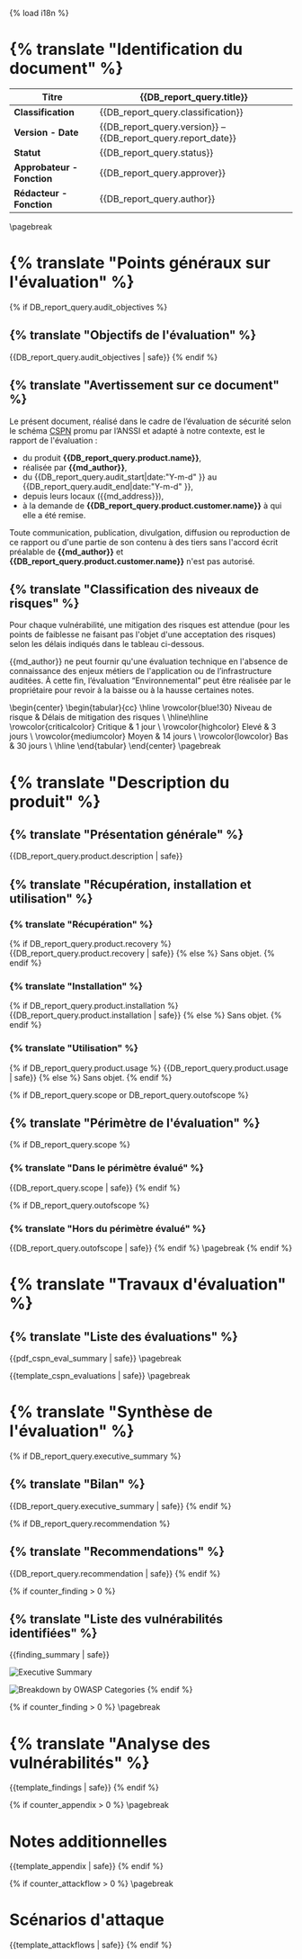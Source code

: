 {% load i18n %}

# {% translate "Identification du document" %}

|**Titre** | {{DB_report_query.title}}|
| - | - |
|**Classification** |{{DB_report_query.classification}} |
|**Version - Date** |{{DB_report_query.version}} – {{DB_report_query.report_date}} |
|**Statut** |{{DB_report_query.status}} |
|**Approbateur - Fonction** |{{DB_report_query.approver}} |
|**Rédacteur - Fonction** |{{DB_report_query.author}}|

\pagebreak

# {% translate "Points généraux sur l'évaluation" %}

{% if DB_report_query.audit_objectives %}
## {% translate "Objectifs de l'évaluation" %}

{{DB_report_query.audit_objectives | safe}}
{% endif %}

## {% translate "Avertissement sur ce document" %}

Le présent document, réalisé dans le cadre de l’évaluation de sécurité selon le schéma [CSPN](https://cyber.gouv.fr/documents-applicables-la-certification-de-securite-de-premier-niveau-cspn/) promu par l’ANSSI et adapté à notre contexte, est le rapport de l'évaluation :

* du produit **{{DB_report_query.product.name}}**,
* réalisée par **{{md_author}}**,
* du {{DB_report_query.audit_start|date:"Y-m-d" }} au {{DB_report_query.audit_end|date:"Y-m-d" }},
* depuis leurs locaux ({{md_address}}),
* à la demande de **{{DB_report_query.product.customer.name}}** à qui elle a été remise.


Toute communication, publication, divulgation, diffusion ou reproduction de ce rapport ou d'une partie de son contenu à des tiers sans l'accord écrit préalable de **{{md_author}}** et **{{DB_report_query.product.customer.name}}** n'est pas autorisé.

## {% translate "Classification des niveaux de risques" %}

Pour chaque vulnérabilité, une mitigation des risques est attendue (pour les points de faiblesse ne faisant pas l'objet d'une acceptation des risques) selon les délais indiqués dans le tableau ci-dessous.

{{md_author}} ne peut fournir qu'une évaluation technique en l'absence de connaissance des enjeux métiers de l'application ou de l’infrastructure auditées. À cette fin, l’évaluation “Environnemental” peut être réalisée par le propriétaire pour revoir à la baisse ou à la hausse certaines notes.

\begin{center}
\begin{tabular}{cc}
    \hline
    \rowcolor{blue!30}
    Niveau de risque & Délais de mitigation des risques \\
    \hline\hline
    \rowcolor{criticalcolor}
    Critique & 1 jour \\
    \rowcolor{highcolor}
    Elevé & 3 jours \\
    \rowcolor{mediumcolor}
    Moyen & 14 jours \\
    \rowcolor{lowcolor}
    Bas & 30 jours \\
    \hline
\end{tabular}
\end{center} 
\pagebreak
# {% translate "Description du produit" %}

## {% translate "Présentation générale" %}

{{DB_report_query.product.description | safe}}

## {% translate "Récupération, installation et utilisation" %}

### {% translate "Récupération" %}

{% if DB_report_query.product.recovery %}
{{DB_report_query.product.recovery | safe}}
{% else %}
Sans objet.
{% endif %}

### {% translate "Installation" %}

{% if DB_report_query.product.installation %}
{{DB_report_query.product.installation | safe}}
{% else %}
Sans objet.
{% endif %}

### {% translate "Utilisation" %}
{% if DB_report_query.product.usage %}
{{DB_report_query.product.usage | safe}}
{% else %}
Sans objet.
{% endif %}

{% if DB_report_query.scope or DB_report_query.outofscope %}
## {% translate "Périmètre de l'évaluation" %}

{% if DB_report_query.scope %}
### {% translate "Dans le périmètre évalué" %}

{{DB_report_query.scope | safe}}
{% endif %}

{% if DB_report_query.outofscope %}
### {% translate "Hors du périmètre évalué" %}

{{DB_report_query.outofscope | safe}}
{% endif %}
\pagebreak
{% endif %}

# {% translate "Travaux d'évaluation" %}

## {% translate "Liste des évaluations" %}
{{pdf_cspn_eval_summary | safe}}
\pagebreak

{{template_cspn_evaluations | safe}}
\pagebreak

# {% translate "Synthèse de l'évaluation" %}

{% if DB_report_query.executive_summary %}
## {% translate "Bilan" %}

{{DB_report_query.executive_summary | safe}}
{% endif %}

{% if DB_report_query.recommendation %}
## {% translate "Recommendations" %}

{{DB_report_query.recommendation | safe}}
{% endif %}

{% if counter_finding > 0 %}
## {% translate "Liste des vulnérabilités identifiées" %}

{{finding_summary | safe}}

![Executive Summary]({{report_executive_summary_image}})

![Breakdown by OWASP Categories]({{report_owasp_categories_image}})
{% endif %}

{% if counter_finding > 0 %}
\pagebreak
# {% translate "Analyse des vulnérabilités" %}
{{template_findings | safe}}
{% endif %}

{% if counter_appendix > 0 %}
\pagebreak
# Notes additionnelles
{{template_appendix | safe}}
{% endif %}

{% if counter_attackflow > 0 %}
\pagebreak
# Scénarios d'attaque
{{template_attackflows | safe}}
{% endif %}






